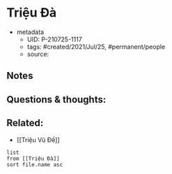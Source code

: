 # Triệu Đà

- metadata
	- UID: P-210725-1117
	- tags: #created/2021/Jul/25, #permanent/people 
	- source: 

## Notes


## Questions & thoughts:

## Related:
- [[Triệu Vũ Đế]]
```dataview
list
from [[Triệu Đà]]
sort file.name asc
```
